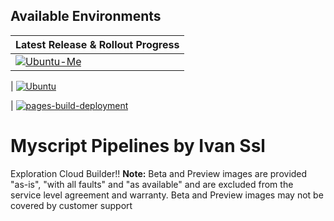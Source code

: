 ## Available Environments
| Latest Release & Rollout Progress |
|---------------------|
| [![Ubuntu-Me](https://actionvirtualenvironmentsstatus.azurewebsites.net/api/status?imageName=ubuntu22&badge=1)](https://actionvirtualenvironmentsstatus.azurewebsites.net/api/status?imageName=ubuntu22e&redirect=1)

| [![Ubuntu](https://github.com/davtool/BoostRunners/actions/workflows_dispatch/pipe.yml/badge.svg=1)](https://github.com/davtool/BoostRunners/actions/workflows/pipe.yml/imageName=ubuntu)

| [![pages-build-deployment](https://github.com/davtool/BoostRunners/actions/workflows/pages/pages-build-deployment/badge.svg)](https://github.com/davtool/BoostRunners/actions/workflows/pages/pages-build-deployment)
# Myscript Pipelines by Ivan Ssl
Exploration Cloud Builder!!
<b>Note:</b> Beta and Preview images are provided "as-is", "with all faults" and "as available" and are excluded from the service level agreement and warranty. Beta and Preview images may not be covered by customer support


